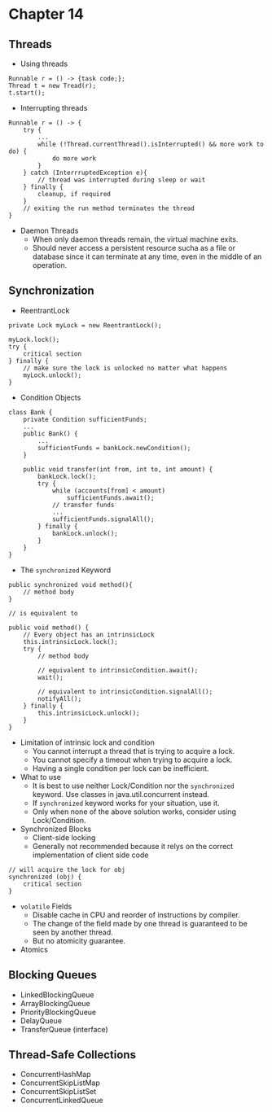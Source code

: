 # Chapter 14

## Threads
- Using threads
```
Runnable r = () -> {task code;};
Thread t = new Tread(r);
t.start();
```
- Interrupting threads
```
Runnable r = () -> {
    try {
        ...
        while (!Thread.currentThread().isInterrupted() && more work to do) {
            do more work
        }
    } catch (InterrruptedException e){
        // thread was interrupted during sleep or wait
    } finally {
        cleanup, if required
    }
    // exiting the run method terminates the thread
}
```
- Daemon Threads
    - When only daemon threads remain, the virtual machine exits.
    - Should never access a persistent resource sucha as a file or database since it can terminate at any time, even in the middle of an operation.

## Synchronization
- ReentrantLock
```
private Lock myLock = new ReentrantLock();

myLock.lock();
try {
    critical section
} finally {
    // make sure the lock is unlocked no matter what happens
    myLock.unlock();
}
```
- Condition Objects
```
class Bank {
    private Condition sufficientFunds;
    ...
    public Bank() {
        ...
        sufficientFunds = bankLock.newCondition();
    }
    
    public void transfer(int from, int to, int amount) {
        bankLock.lock();
        try {
            while (accounts[from] < amount)
                sufficientFunds.await();
            // transfer funds
            ...
            sufficientFunds.signalAll();
        } finally {
            bankLock.unlock();
        }
    }
}
```
- The ```synchronized``` Keyword
```
public synchronized void method(){
    // method body
}

// is equivalent to 

public void method() {
    // Every object has an intrinsicLock
    this.intrinsicLock.lock();
    try {
        // method body
        
        // equivalent to intrinsicCondition.await();
        wait();
        
        // equivalent to intrinsicCondition.signalAll();
        notifyAll();
    } finally {
        this.intrinsicLock.unlock();
    }
}
```
- Limitation of intrinsic lock and condition
    - You cannot interrupt a thread that is trying to acquire a lock.
    - You cannot specify a timeout when trying to acquire a lock.
    - Having a single condition per lock can be inefficient.
- What to use
    - It is best to use neither Lock/Condition nor the ```synchronized``` keyword. Use classes in java.util.concurrent instead.
    - If ```synchronized``` keyword works for your situation, use it.
    - Only when none of the above solution works, consider using Lock/Condition.
- Synchronized Blocks
    - Client-side locking
    - Generally not recommended because it relys on the correct implementation of client side code 
```
// will acquire the lock for obj
synchronized (obj) {
    critical section
}
```
- ```volatile``` Fields
    - Disable cache in CPU and reorder of instructions by compiler.
    - The change of the field made by one thread is guaranteed to be seen by another thread.
    - But no atomicity guarantee.
- Atomics

## Blocking Queues
- LinkedBlockingQueue
- ArrayBlockingQueue
- PriorityBlockingQueue
- DelayQueue
- TransferQueue (interface)

## Thread-Safe Collections
- ConcurrentHashMap
- ConcurrentSkipListMap
- ConcurrentSkipListSet
- ConcurrentLinkedQueue
